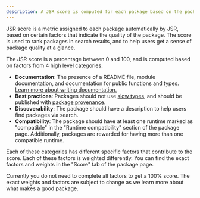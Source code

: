 ```yaml
---
description: A JSR score is computed for each package based on the package quality, and is used to rank packages in search.
---
```


JSR score is a metric assigned to each package automatically by JSR, based on
certain factors that indicate the quality of the package. The score is used to
rank packages in search results, and to help users get a sense of package
quality at a glance.

The JSR score is a percentage between 0 and 100, and is computed based on
factors from 4 high level categories:

- **Documentation**: The presence of a README file, module documentation, and
  documentation for public functions and types.
  [Learn more about writing documentation.](/docs/writing-docs)
- **Best practices**: Packages should not use
  [slow types](/docs/about-slow-types), and should be published with
  [package provenance](/docs/trust).
- **Discoverability**: The package should have a description to help users find
  packages via search.
- **Compatibility**: The package should have at least one runtime marked as
  "compatible" in the "Runtime compatibility" section of the package page.
  Additionally, packages are rewarded for having more than one compatible
  runtime.

Each of these categories has different specific factors that contribute to the
score. Each of these factors is weighted differently. You can find the exact
factors and weights in the "Score" tab of the package page.

Currently you do not need to complete all factors to get a 100% score. The exact
weights and factors are subject to change as we learn more about what makes a
good package.
